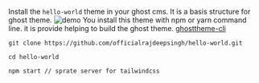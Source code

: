 Install the `hello-world` theme in your ghost cms. It is a basis structure for ghost theme.
![demo](./assets/screenshot-desktop.jpg)
You install this theme with npm or yarn command line. it is provide helping to build the ghost theme. 
[ghosttheme-cli](https://www.npmjs.com/package/ghosttheme-cli)

```
git clone https://github.com/officialrajdeepsingh/hello-world.git

cd hello-world

npm start // sprate server for tailwindcss

```

